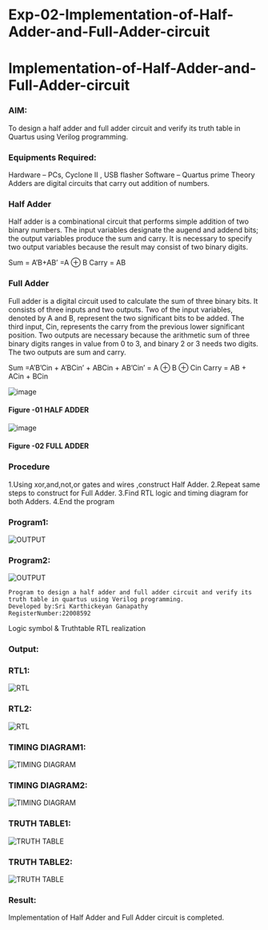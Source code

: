 # Exp-02-Implementation-of-Half-Adder-and-Full-Adder-circuit

# Implementation-of-Half-Adder-and-Full-Adder-circuit
### AIM:
To design a half adder and full adder circuit and verify its truth table in Quartus using Verilog programming.

### Equipments Required:
Hardware – PCs, Cyclone II , USB flasher
Software – Quartus prime
Theory
Adders are digital circuits that carry out addition of numbers.

### Half Adder
Half adder is a combinational circuit that performs simple addition of two binary numbers. The input variables designate the augend and addend bits; the output variables produce the sum and carry. It is necessary to specify two output variables because the result may consist of two binary digits.

Sum = A’B+AB’ =A ⊕ B Carry = AB

### Full Adder
Full adder is a digital circuit used to calculate the sum of three binary bits. It consists of three inputs and two outputs. Two of the input variables, denoted by A and B, represent the two significant bits to be added. The third input, Cin, represents the carry from the previous lower significant position. Two outputs are necessary because the arithmetic sum of three binary digits ranges in value from 0 to 3, and binary 2 or 3 needs two digits. The two outputs are sum and carry.

Sum =A’B’Cin + A’BCin’ + ABCin + AB’Cin’ = A ⊕ B ⊕ Cin Carry = AB + ACin + BCin

 ![image](https://user-images.githubusercontent.com/36288975/163552156-a13e5a56-c638-4110-97d9-8896907c8d25.png)

#### Figure -01 HALF ADDER 


![image](https://user-images.githubusercontent.com/36288975/163552057-b3547877-6d07-45b4-b7e0-bcfebfad9e1d.png)

#### Figure -02 FULL ADDER 

### Procedure

1.Using xor,and,not,or gates and wires ,construct Half Adder.
2.Repeat same steps to construct for Full Adder.
3.Find RTL logic and timing diagram for both Adders.
4.End the program

### Program1:
![OUTPUT](./halfaddprojectDE/program.png)

### Program2:

![OUTPUT](./fulladd%20project%20DE/pro.png)
```
Program to design a half adder and full adder circuit and verify its truth table in quartus using Verilog programming.
Developed by:Sri Karthickeyan Ganapathy  
RegisterNumber:22008592
```
Logic symbol & Truthtable
RTL realization

### Output:

### RTL1:
![RTL](./halfaddprojectDE/RTLimage.png)

### RTL2:

![RTL](./fulladd%20project%20DE/rtl.png)

### TIMING DIAGRAM1:
![TIMING DIAGRAM](./halfaddprojectDE/timingdiagram.png)

### TIMING DIAGRAM2:

![TIMING DIAGRAM](./fulladd%20project%20DE/td.png)

### TRUTH TABLE1:
![TRUTH TABLE](./halfaddprojectDE/Truthtable.png)

### TRUTH TABLE2:

![TRUTH TABLE](./fulladd%20project%20DE/tt.png)

### Result:

Implementation of Half Adder and Full Adder circuit is completed.
